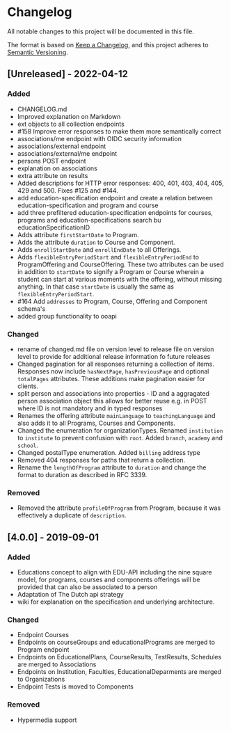 # Changelog
All notable changes to this project will be documented in this file.

The format is based on [Keep a Changelog](https://keepachangelog.com/en/1.0.0/),
and this project adheres to [Semantic Versioning](https://semver.org/spec/v2.0.0.html).

## [Unreleased] - 2022-04-12

### Added
- CHANGELOG.md
- Improved explanation on Markdown
- ext objects to all collection endpoints
- #158 Improve error responses to make them more semantically correct
- associations/me endpoint with OIDC security information
- associations/external endpoint
- associations/external/me endpoint
- persons POST endpoint 
- explanation on associations
- extra attribute on results 
- Added descriptions for HTTP error responses: 400, 401, 403, 404, 405, 429 and 500. Fixes #125 and #144.
- add education-specification endpoint and create a relation between education-specification and program and course
- add three prefiltered education-specification endpoints for courses, programs and education-specifications search bu educationSpecificationID
- Adds attribute `firstStartDate` to Program.
- Adds the attribute `duration` to Course and Component.
- Adds `enrollStartDate` and `enrollEndDate` to all Offerings.
- Adds `flexibleEntryPeriodStart` and `flexibleEntryPeriodEnd` to ProgramOffering and CourseOffering. These two attributes can be used in addition to `startDate` to signify a Program or Course wherein a student can start at various moments with the offering, without missing anything. In that case `startDate` is usually the same as `flexibleEntryPeriodStart`.
- #164 Add `addresses` to Program, Course, Offering and Component schema's
- added group functionality to ooapi


### Changed
- rename of changed.md file on version level to release file on version level to provide for additional release information fo future releases
- Changed pagination for all responses returning a collection of items. Responses now include `hasNextPage`, `hasPreviousPage` and optional `totalPages` attributes. These additions make pagination easier for clients.
- split person and associations into properties - ID and a aggragated person association object this allows for better reuse e.g. in POST where ID is not mandatory and in typed responses
- Renames the offering attribute `mainLanguage` to `teachingLanguage` and also adds it to all Programs, Courses and Components.
- Changed the enumeration for organizationTypes. Renamed `institution` to `institute` to prevent confusion with `root`. Added `branch`, `academy` and `school`.
- Changed postalType enumeration. Added `billing` address type
- Removed 404 responses for paths that return a collection.
- Rename the `lengthOfProgram` attribute to `duration` and change the format to duration as described in RFC 3339.

### Removed
- Removed the attribute `profileOfProgram` from Program, because it was effectively a duplicate of `description`.

## [4.0.0] - 2019-09-01
### Added
- Educations concept to align with EDU-API including the nine square model, for programs, courses and components offerings will be provided that can also be associated to a person
- Adaptation of The Dutch api strategy
- wiki for explanation on the specification and underlying architecture.

### Changed
- Endpoint Courses
- Endpoints on courseGroups and educationalPrograms are merged to Program endpoint
- Endpoints on EducationalPlans, CourseResults, TestResults, Schedules are merged to Associations
- Endpoints on Institution, Faculties, EducationalDeparments are merged to Organizations
- Endpoint Tests is moved to Components

### Removed
- Hypermedia support